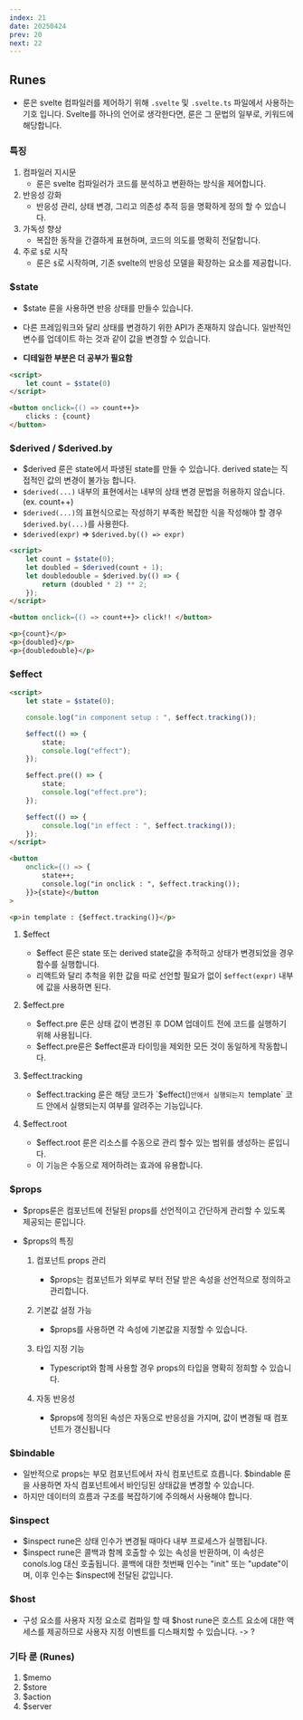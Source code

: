 ```yaml
---
index: 21
date: 20250424
prev: 20
next: 22
---
```


## Runes
- 룬은 svelte 컴파일러를 제어하기 위해 `.svelte` 및 `.svelte.ts` 파일에서 사용하는 기호 입니다. Svelte를 하나의 언어로 생각한다면, 룬은 그 문법의 일부로, 키워드에 해당합니다.

### 특징
1. 컴파일러 지시문
    - 룬은 svelte 컴파일러가 코드를 분석하고 변환하는 방식을 제어합니다.
2. 반응성 강화 
    - 반응성 관리, 상태 변경, 그리고 의존성 추적 등을 명확하게 정의 할 수 있습니다.
3. 가독성 향상
    - 복잡한 동작을 간결하게 표현하며, 코드의 의도를 명확히 전달합니다.
4. 주로 `$`로 시작
    - 룬은 `$`로 시작하며, 기존 svelte의 반응성 모델을 확장하는 요소를 제공합니다.

### $state
- $state 룬을 사용하면 반응 상태를 만들수 있습니다.
- 다른 프레임워크와 달리 상태를 변경하기 위한 API가 존재하지 않습니다. 일반적인 변수를 업데이트 하는 것과 같이 값을 변경할 수 있습니다.

- __디테일한 부분은 더 공부가 필요함__

```html
<script>
    let count = $state(0)
</script>

<button onclick={() => count++}>
    clicks : {count}
</button>
```

### $derived / $derived.by
- $derived 룬은 state에서 파생된 state를 만들 수 있습니다. derived state는 직접적인 값의 변경이 불가능 합니다.
- `$derived(...)` 내부의 표현에서는 내부의 상태 변경 문법을 허용하지 않습니다. (ex. count++)
- `$derived(...)`의 표현식으로는 작성하기 부족한 복잡한 식을 작성해야 할 경우 `$derived.by(...)`를 사용한다.
- `$derived(expr)` => `$derived.by(() => expr)`

```html
<script>
    let count = $state(0);
    let doubled = $derived(count + 1);
    let doubledouble = $derived.by(() => {
        return (doubled * 2) ** 2;
    });
</script>

<button onclick={() => count++}> click!! </button>

<p>{count}</p>
<p>{doubled}</p>
<p>{doubledouble}</p>
```

### $effect

```html
<script>
    let state = $state(0);

    console.log("in component setup : ", $effect.tracking());

    $effect(() => {
        state;
        console.log("effect");
    });

    $effect.pre(() => {
        state;
        console.log("effect.pre");
    });

    $effect(() => {
        console.log("in effect : ", $effect.tracking());
    });
</script>

<button
    onclick={() => {
        state++;
        console.log("in onclick : ", $effect.tracking());
    }}>{state}</button
>

<p>in template : {$effect.tracking()}</p>

```

1. $effect
    - $effect 룬은 state 또는 derived state값을 추적하고 상태가 변경되었을 경우 함수를 실행합니다.
    - 리액트와 달리 추척을 위한 값을 따로 선언할 필요가 없이 `$effect(expr)` 내부에 값을 사용하면 된다.

2. $effect.pre
    - $effect.pre 룬은 상태 값이 변경된 후 DOM 업데이트 전에 코드를 실행하기 위해 사용됩니다.
    - $effect.pre룬은 $effect룬과 타이밍을 제외한 모든 것이 동일하게 작동합니다.

3. $effect.tracking
    - $effect.tracking 룬은 해당 코드가 `$effect()`안에서 실행되는지 `template` 코드 안에서 실행되는지 여부를 알려주는 기능입니다.

4. $effect.root
    - $effect.root 룬은 리소스를 수동으로 관리 할수 있는 범위를 생성하는 룬입니다.
    - 이 기능은 수동으로 제어하려는 효과에 유용합니다.

### $props
- $props룬은 컴포넌트에 전달된 props를 선언적이고 간단하게 관리할 수 있도록 제공되는 룬입니다.

- $props의 특징
    1. 컴포넌트 props 관리
        - $props는 컴포넌트가 외부로 부터 전달 받은 속성을 선언적으로 정의하고 관리합니다.

    2. 기본값 설정 가능
        - $props를 사용하면 각 속성에 기본값을 지정할 수 있습니다.

    3. 타입 지정 기능
        - Typescript와 함께 사용할 경우 props의 타입을 명확히 정희할 수 있습니다.

    4. 자동 반응성
        - $props에 정의된 속성은 자동으로 반응성을 가지며, 값이 변경될 때 컴포넌트가 갱신됩니다

### $bindable
- 일반적으로 props는 부모 컴포넌트에서 자식 컴포넌트로 흐릅니다. $bindable 룬을 사용하면 자식 컴포넌트에서 바인딩된 상태값을 변경할 수 있습니다.
- 하지만 데이터의 흐름과 구조를 복잡하기에 주의해서 사용해야 합니다.

### $inspect
- $inspect rune은 상태 인수가 변경될 때마다 내부 프로세스가 실행됩니다.
- $inspect rune은 콜백과 함께 호출할 수 있는 속성을 반환하며, 이 속성은 conols.log 대신 호출됩니다. 콜백에 대한 첫번째 인수는 "init" 또는 "update"이며, 이후 인수는 $inspect에 전달된 값입니다.

### $host
- 구성 요소를 사용자 지정 요소로 컴파일 할 때 $host rune은 호스트 요소에 대한 액세스를 제공하므로 사용자 지정 이벤트를 디스패치할 수 있습니다. -> ?

### 기타 룬 (Runes)
1. $memo
1. $store
1. $action
1. $server